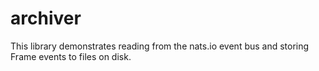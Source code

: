archiver
=========

This library demonstrates reading from the nats.io event bus and storing Frame events to files on disk.
